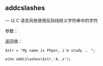 ## addcslashes

— 以 C 语言风格使用反斜线转义字符串中的字符

参数：

返回值：

```
$str = "My name is Phper, i'm study .. ";

echo addcslashes($str,'A..z');
```



